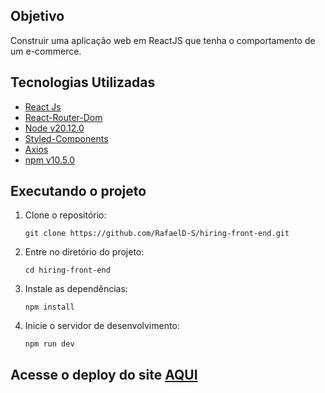 ## Objetivo
Construir uma aplicação web em ReactJS que tenha o comportamento de um e-commerce.

## Tecnologias Utilizadas
- <a href="https://pt-br.legacy.reactjs.org"> React Js </a>
- <a href="https://reactrouter.com/en/main"> React-Router-Dom </a>
- <a href="https://reactrouter.com/en/main"> Node v20.12.0 </a>
- <a href="https://styled-components.com"> Styled-Components </a>
- <a href="https://axios-http.com/ptbr/docs/intro"> Axios </a>
- <a href="https://www.npmjs.com"> npm v10.5.0</a>

## Executando o projeto
1. Clone o repositório:
   ```
   git clone https://github.com/RafaelD-S/hiring-front-end.git
   ```
2. Entre no diretório do projeto:
   ```
   cd hiring-front-end
   ```
3. Instale as dependências:
   ```
   npm install
   ```

4. Inicie o servidor de desenvolvimento:
   ```
   npm run dev
   ```

## Acesse o deploy do site <a href="hiring-front-end-eight.vercel.app" target="blank-">AQUI</a>
